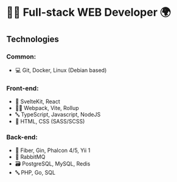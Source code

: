 # 🧑‍💻️ Full-stack WEB Developer 🌍

## Technologies

### Common:
- 💻 Git, Docker, Linux (Debian based)

### Front-end:
- 🧱 SvelteKit, React
- 🧑‍🏭️ Webpack, Vite, Rollup
- 🔤 TypeScript, Javascript, NodeJS
- 📄 HTML, CSS (SASS/SCSS)

### Back-end:
- 🧱 Fiber, Gin, Phalcon 4/5, Yii 1
- 📨 RabbitMQ
- 🗃 PostgreSQL, MySQL, Redis
- 🔤 PHP, Go, SQL
